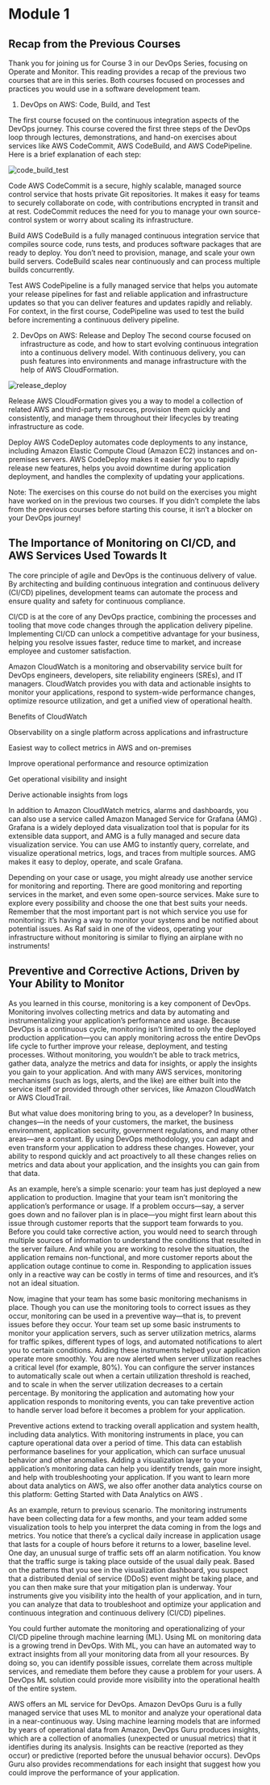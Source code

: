 # Module 1

## Recap from the Previous Courses
Thank you for joining us for Course 3 in our DevOps Series, focusing on Operate and Monitor. This reading provides a recap of the previous two courses that are in this series. Both courses focused on processes and practices you would use in a software development team.

1. DevOps on AWS: Code, Build, and Test

The first course focused on the continuous integration aspects of the DevOps journey. This course covered the first three steps of the DevOps loop through lectures, demonstrations, and hand-on exercises about services like AWS CodeCommit, AWS CodeBuild, and AWS CodePipeline. Here is a brief explanation of each step:

![code_build_test](code_build_test.png)

Code
AWS CodeCommit
 is a secure, highly scalable, managed source control service that hosts private Git repositories. It makes it easy for teams to securely collaborate on code, with contributions encrypted in transit and at rest. CodeCommit reduces the need for you to manage your own source-control system or worry about scaling its infrastructure.

Build
AWS CodeBuild
 is a fully managed continuous integration service that compiles source code, runs tests, and produces software packages that are ready to deploy. You don’t need to provision, manage, and scale your own build servers. CodeBuild scales near continuously and can process multiple builds concurrently.

Test
AWS CodePipeline
 is a fully managed service that helps you automate your release pipelines for fast and reliable application and infrastructure updates so that you can deliver features and updates  rapidly and reliably. For context, in the first course, CodePipeline was used to test the build before incrementing a continuous delivery pipeline.

2. DevOps on AWS: Release and Deploy
The second course focused on infrastructure as code, and how to start evolving continuous integration into a continuous delivery model. With continuous delivery, you can push features into environments and manage infrastructure with the help of AWS CloudFormation.

![release_deploy](release_deploy.png)

Release
AWS CloudFormation
 gives you a way to model a collection of related AWS and third-party resources, provision them quickly and consistently, and manage them throughout their lifecycles by treating infrastructure as code.

Deploy
AWS CodeDeploy
 automates code deployments to any instance, including Amazon Elastic Compute Cloud (Amazon EC2) instances and on-premises servers. AWS CodeDeploy makes it easier for you to rapidly release new features, helps you avoid downtime during application deployment, and handles the complexity of updating your applications.

Note: The exercises on this course do not build on the exercises you might have worked on in the previous two courses. If  you didn’t complete the labs from the previous courses before starting this course, it isn’t a blocker on your DevOps journey!

## The Importance of Monitoring on CI/CD, and AWS Services Used Towards It
The core principle of agile and DevOps is the continuous delivery of value. By architecting and building continuous integration and continuous delivery (CI/CD) pipelines, development teams can automate the process and ensure quality and safety for continuous compliance.

CI/CD is at the core of any DevOps practice, combining the processes and tooling that move code changes through the application delivery pipeline. Implementing CI/CD can unlock a competitive advantage for your business, helping you resolve issues faster, reduce time to market, and increase employee and customer satisfaction.

Amazon CloudWatch is a monitoring and observability service built for DevOps engineers, developers, site reliability engineers (SREs), and IT managers. CloudWatch provides you with data and actionable insights to monitor your applications, respond to system-wide performance changes, optimize resource utilization, and get a unified view of operational health.

Benefits of CloudWatch

Observability on a single platform across applications and infrastructure

Easiest way to collect metrics in AWS and on-premises

Improve operational performance and resource optimization

Get operational visibility and insight

Derive actionable insights from logs

In addition to Amazon CloudWatch metrics, alarms and dashboards, you can also use a service called 
Amazon Managed Service for Grafana (AMG)
. Grafana is a widely deployed data visualization tool that is popular for its extensible data support, and AMG is a fully managed and secure data visualization service. You can use AMG to instantly query, correlate, and visualize operational metrics, logs, and traces from multiple sources. AMG makes it easy to deploy, operate, and scale Grafana.

Depending on your case or usage, you might already use another service for monitoring and reporting. There are good monitoring and reporting services in the market, and even some open-source services. Make sure to explore every possibility and choose the one that best suits your needs. Remember that the most important part is not which service you use for monitoring: it’s having a way to monitor your systems and be notified about potential issues. As Raf said in one of the videos, operating your infrastructure without monitoring is similar to flying an airplane with no instruments!

## Preventive and Corrective Actions, Driven by Your Ability to Monitor
As you learned in this course, monitoring is a key component of DevOps. Monitoring involves collecting metrics and data by automating and instrumentalizing your application’s performance and usage. Because DevOps is a continuous cycle, monitoring isn’t limited to only the deployed production application—you can apply monitoring across the entire DevOps life cycle to further improve your release, deployment, and testing processes. Without monitoring, you wouldn’t be able to track metrics, gather data, analyze the metrics and data for insights, or apply the insights you gain to your application. And with many AWS services, monitoring mechanisms (such as logs, alerts, and the like) are either built into the service itself or provided through other services, like Amazon CloudWatch or AWS CloudTrail. 

But what value does monitoring bring to you, as a developer? In business, changes—in the needs of your customers, the market, the business environment, application security, government regulations, and many other areas—are a constant. By using DevOps methodology, you can adapt and even transform your application to address these changes. However, your ability to respond quickly and act proactively to all these changes relies on metrics and data about your application, and the insights you can gain from that data.

As an example, here’s a simple scenario: your team has just deployed a new application to production. Imagine that your team isn’t monitoring the application’s performance or usage. If a problem occurs—say, a server goes down and no failover plan is in place—you might first learn about this issue through customer reports that the support team forwards to you. Before you could take corrective action, you would need to search through multiple sources of information to understand the conditions that resulted in the server failure. And while you are working to resolve the situation, the application remains non-functional, and more customer reports about the application outage continue to come in. Responding to application issues only in a reactive way can be costly in terms of time and resources, and it’s not an ideal situation.

Now, imagine that your team has some basic monitoring mechanisms in place. Though you can use the monitoring tools to correct issues as they occur, monitoring can be used in a preventive way—that is, to prevent issues before they occur. Your team set up some basic instruments to monitor your application servers, such as server utilization metrics, alarms for traffic spikes, different types of logs, and automated notifications to alert you to certain conditions. Adding these instruments helped your application operate more smoothly. You are now alerted when server utilization reaches a critical level (for example, 80%). You can configure the server instances to automatically scale out when a certain utilization threshold is reached, and to scale in when the server utilization decreases to a certain percentage. By monitoring the application and automating how your application responds to monitoring events, you can take preventive action to handle server load before it becomes a problem for your application.

Preventive actions extend to tracking overall application and system health, including data analytics. With monitoring instruments in place, you can capture operational data over a period of time. This data can establish performance baselines for your application, which can surface unusual behavior and other anomalies. Adding a visualization layer to your application’s monitoring data can help you identify trends, gain more insight, and help with troubleshooting your application. If you want to learn more about data analytics on AWS, we also offer another data analytics course on this platform: 
Getting Started with Data Analytics on AWS
.

As an example, return to previous scenario. The monitoring instruments have been collecting data for a few months, and your team added some visualization tools to help you interpret the data coming in from the logs and metrics. You notice that there’s a cyclical daily increase in application usage that lasts for a couple of hours before it returns to a lower, baseline level. One day, an unusual surge of traffic sets off an alarm notification. You know that the traffic surge is taking place outside of the usual daily peak. Based on the patterns that you see in the visualization dashboard, you suspect that a distributed denial of service (DDoS) event might be taking place, and you can then make sure that your mitigation plan is underway. Your instruments give you visibility into the health of your application, and in turn, you can analyze that data to troubleshoot and optimize your application and continuous integration and continuous delivery (CI/CD) pipelines.

You could further automate the monitoring and operationalizing of your CI/CD pipeline through machine learning (ML). Using ML on monitoring data is a growing trend in DevOps. With ML, you can have an automated way to extract insights from all your monitoring data from all your resources. By doing so, you can identify possible issues, correlate them across multiple services, and remediate them before they cause a problem for your users. A DevOps ML solution could provide more visibility into the operational health of the entire system. 

AWS offers an ML service for DevOps. Amazon DevOps Guru is a fully managed service that uses ML to monitor and analyze your operational data in a near-continuous way. Using machine learning models that are informed by years of operational data from Amazon, DevOps Guru produces insights, which are a collection of anomalies (unexpected or unusual metrics) that it identifies during its analysis. Insights can be reactive (reported as they occur) or predictive (reported before the unusual behavior occurs). DevOps Guru also provides recommendations for each insight that suggest how you could improve the performance of your application. 

## 